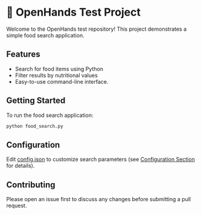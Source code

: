 # 👋 OpenHands Test Project

Welcome to the OpenHands test repository! This project demonstrates a simple food search application.

## Features

- Search for food items using Python
- Filter results by nutritional values
- Easy-to-use command-line interface.

## Getting Started

To run the food search application:

```python
python food_search.py
```

## Configuration

Edit [config.json](config.json) to customize search parameters (see [Configuration Section](#configuration) for details).

## Contributing

Please open an issue first to discuss any changes before submitting a pull request.
